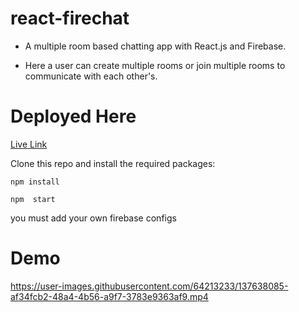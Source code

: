 
# react-firechat

* A multiple room based chatting app with React.js and Firebase.

* Here a user can create  multiple rooms or join multiple rooms to communicate with each other's.

# Deployed Here
[Live Link](https://chat-react-new.web.app/)

Clone this repo and install the required packages:

`npm install` 

`npm  start`

you must add your own  firebase configs 


# Demo

https://user-images.githubusercontent.com/64213233/137638085-af34fcb2-48a4-4b56-a9f7-3783e9363af9.mp4
